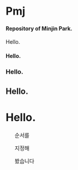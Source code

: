 # Pmj

#### Repository of Minjin Park. <p>
Hello.  
#### Hello.
### Hello.
## Hello.
# Hello.

<ol>순서를</ol>
<ol>지정해</ol>
<ol>봤습니다</ol>
